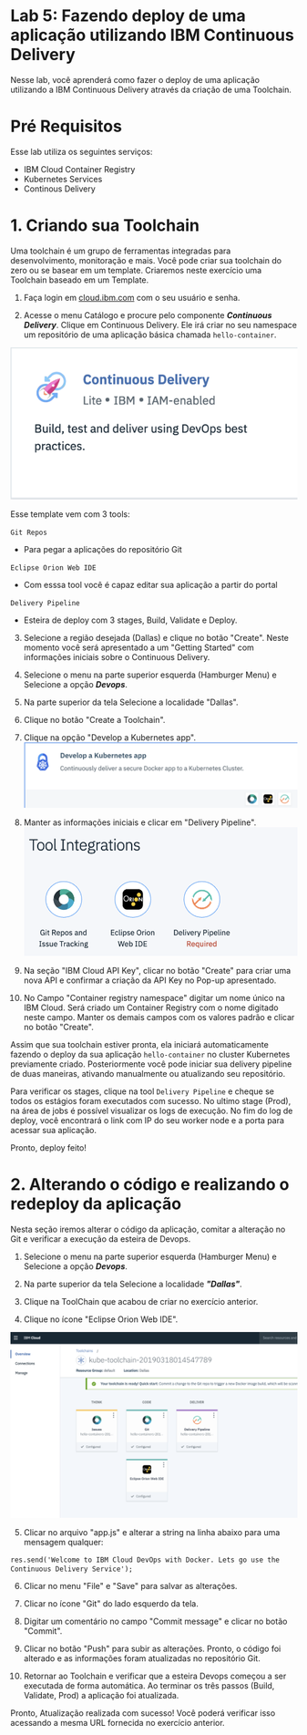 # Lab 5: Fazendo deploy de uma aplicação utilizando IBM Continuous Delivery


Nesse lab, você aprenderá como fazer o deploy de uma aplicação utilizando a IBM Continuous Delivery através da criação de uma Toolchain. 

# Pré Requisitos
Esse lab utiliza os seguintes serviços:

- IBM Cloud Container Registry
- Kubernetes Services
- Continous Delivery

# 1. Criando sua Toolchain

Uma toolchain é um grupo de ferramentas integradas para desenvolvimento, monitoração e mais. Você pode criar sua toolchain do zero ou se basear em um template. Criaremos neste exercício uma Toolchain baseado em um Template.

1. Faça login em [cloud.ibm.com](https://cloud.ibm.com) com o seu usuário e senha.

2. Acesse o menu Catálogo e procure pelo componente ***Continuous Delivery***. Clique em Continuous Delivery. Ele irá criar no seu namespace um repositório de uma aplicação básica chamada `hello-container`.

![ContinuousDelivery](../images/ContinuousDelivery.png)

Esse template vem com 3 tools:

`Git Repos`
- Para pegar a aplicações do repositório Git

`Eclipse Orion Web IDE`
- Com esssa tool você é capaz editar sua aplicação a partir do portal

`Delivery Pipeline`
- Esteira de deploy com 3 stages, Build, Validate e Deploy.

3. Selecione a região desejada (Dallas) e clique no botão "Create". Neste momento você será apresentado a um "Getting Started" com informações iniciais sobre o Continuous Delivery.

4. Selecione o menu na parte superior esquerda (Hamburger Menu) e Selecione a opção ***Devops***.

5. Na parte superior da tela Selecione a localidade "Dallas".

6. Clique no botão "Create a Toolchain".

7. Clique na opção "Develop a Kubernetes app".
![KubernetesSample](../images/KubernetesSample.png)

8. Manter as informações iniciais e clicar em "Delivery Pipeline".
![DeliveryPipeline](../images/DeliveryPipeline.png)

9. Na seção "IBM Cloud API Key", clicar no botão "Create" para criar uma nova API e confirmar a criação da API Key no Pop-up apresentado.

10. No Campo "Container registry namespace" digitar um nome único na IBM Cloud. Será criado um Container Registry com o nome digitado neste campo. Manter os demais campos com os valores padrão e clicar no botão "Create".

Assim que sua toolchain estiver pronta, ela iniciará automaticamente fazendo o deploy da sua aplicação `hello-container` no cluster Kubernetes previamente criado. Posteriormente você pode iniciar sua delivery pipeline de duas maneiras, ativando manualmente ou atualizando seu repositório.

Para verificar os stages, clique na tool `Delivery Pipeline` e cheque se todos os estágios foram executados com sucesso. No ultimo stage (Prod), na área de jobs é possível visualizar os logs de execução. No fim do log de deploy, você encontrará o link com IP do seu worker node e a porta para acessar sua aplicação.

Pronto, deploy feito!

# 2. Alterando o código e realizando o redeploy da aplicação

Nesta seção iremos alterar o código da aplicação, comitar a alteração no Git e verificar a execução da esteira de Devops.

1. Selecione o menu na parte superior esquerda (Hamburger Menu) e Selecione a opção ***Devops***.

2. Na parte superior da tela Selecione a localidade ***"Dallas"***.

3. Clique na ToolChain que acabou de criar no exercício anterior.

4. Clique no ícone "Eclipse Orion Web IDE".

![Toolchain](../images/Toolchain.png)

5. Clicar no arquivo "app.js" e alterar a string na linha abaixo para uma mensagem qualquer:
```
res.send('Welcome to IBM Cloud DevOps with Docker. Lets go use the Continuous Delivery Service');
```

6. Clicar no menu "File" e "Save" para salvar as alterações.

7. Clicar no ícone "Git" do lado esquerdo da tela.

8. Digitar um comentário no campo "Commit message" e clicar no botão "Commit".

9. Clicar no botão "Push" para subir as alterações. Pronto, o código foi alterado e as informações foram atualizadas no repositório Git.

10. Retornar ao Toolchain e verificar que a esteira Devops começou a ser executada de forma automática. Ao terminar os três passos (Build, Validate, Prod) a aplicação foi atualizada.

Pronto, Atualização realizada com sucesso! Você poderá verificar isso acessando a mesma URL fornecida no exercício anterior.
